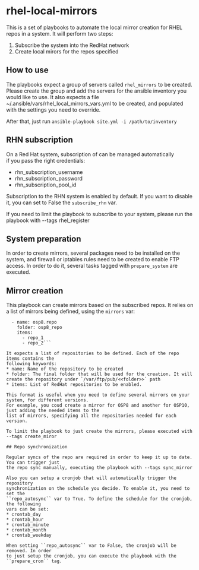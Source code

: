 # rhel-local-mirrors

This is a set of playbooks to automate the local mirror creation
for RHEL repos in a system. It will perform two steps:
1. Subscribe the system into the RedHat network
2. Create local mirors for the repos specified

## How to use

The playbooks expect a group of servers called ``rhel_mirrors`` to be
created. Please create the group and add the servers for the ansible inventory
you would like to use.
It also expects a file  ~/.ansible/vars/rhel_local_mirrors_vars.yml to be
created, and populated with the settings you need to override.

After that, just run ``ansible-playbook site.yml -i /path/to/inventory``

## RHN subscription                                                             

On a Red Hat system, subscription of can be managed automatically        
if you pass the right credentials:                                              
* rhn_subscription_username                                                     
* rhn_subscription_password                                                     
* rhn_subscription_pool_id

Subscription to the RHN system is enabled by default. If you want to disable it, you
can set to False the `subscribe_rhn` var.

If you need to limit the playbook to subscribe to your system, please run the playbook with
--tags rhel_register

## System preparation

In order to create mirrors, several packages need to be installed on the system, and
firewall or iptables rules need to be created to enable FTP access. In order to do it, several
tasks tagged with `prepare_system` are executed.

## Mirror creation

This playbook can create mirrors based on the subscribed repos. It relies on a list of
mirrors being defined, using the `mirrors` var:

  ```mirrors:
    - name: osp8.repo
      folder: osp8_repo
      items:
        - repo_1
        - repo_2```

It expects a list of repositories to be defined. Each of the repo items contains the
following keywords:
* name: Name of the repository to be created
* folder: The final folder that will be used for the creation. It will create the repository under `/var/ftp/pub/<<folder>>` path
* items: List of RedHat repositories to be enabled.

This format is useful when you need to define several mirrors on your system, for different versions.
For example, you coud create a mirror for OSP8 and another for OSP10, just adding the needed items to the
list of mirrors, specifying all the repositories needed for each version.

To limit the playbook to just create the mirrors, please executed with
--tags create_miror

## Repo synchronization

Regular syncs of the repo are required in order to keep it up to date. You can trigger just
the repo sync manually, executing the playbook with --tags sync_mirror

Also you can setup a cronjob that will automatically trigger the repository
synchronization on the schedule you decide. To enable it, you need to set the
``repo_autosync`` var to True. To define the schedule for the cronjob, the following
vars can be set:
* crontab_day
* crontab_hour
* crontab_minute
* crontab_month
* crontab_weekday

When setting ``repo_autosync`` var to False, the cronjob will be removed. In order
to just setup the cronjob, you can execute the playbook with the ``prepare_cron`` tag.

